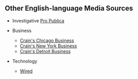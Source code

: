 ## Other English-language Media Sources

- Investigative [Pro Publica](https://www.propublica.org/)

- Business
  - [Crain's Chicago Business](https://www.chicagobusiness.com/)
  - [Crain's New York Business](https://www.crainsnewyork.com/)
  - [Crain's Detroit Business](https://www.crainsdetroit.com/)
 
- Technology
  - [Wired](https://www.wired.com)
